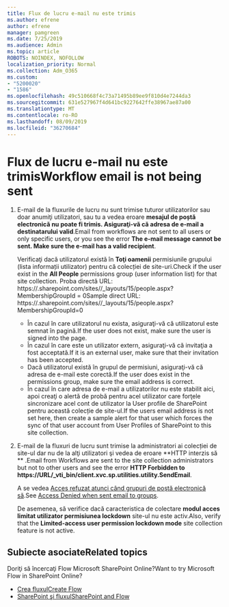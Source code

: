 ```yaml
---
title: Flux de lucru e-mail nu este trimis
ms.author: efrene
author: efrene
manager: pamgreen
ms.date: 7/25/2019
ms.audience: Admin
ms.topic: article
ROBOTS: NOINDEX, NOFOLLOW
localization_priority: Normal
ms.collection: Adm_O365
ms.custom:
- "5200020"
- "1586"
ms.openlocfilehash: 49c510668f4c73a71495b89ee9f810d4e7244da3
ms.sourcegitcommit: 631e527967f4d641bc9227642ffe38967ae87a00
ms.translationtype: MT
ms.contentlocale: ro-RO
ms.lasthandoff: 08/09/2019
ms.locfileid: "36270684"
---
```

# <a name="workflow-email-is-not-being-sent"></a><span data-ttu-id="ae245-102">Flux de lucru e-mail nu este trimis</span><span class="sxs-lookup"><span data-stu-id="ae245-102">Workflow email is not being sent</span></span>

1. <span data-ttu-id="ae245-103">E-mail de la fluxurile de lucru nu sunt trimise tuturor utilizatorilor sau doar anumiţi utilizatori, sau tu a vedea eroare **mesajul de poștă electronică nu poate fi trimis. Asiguraţi-vă că adresa de e-mail a destinatarului valid**.</span><span class="sxs-lookup"><span data-stu-id="ae245-103">Email from workflows are not sent to all users or only specific users, or you see the error **The e-mail message cannot be sent. Make sure the e-mail has a valid recipient**.</span></span>

    <span data-ttu-id="ae245-104">Verificaţi dacă utilizatorul există în **Toţi oamenii** permisiunile grupului (lista informații utilizator) pentru că colecției de site-uri.</span><span class="sxs-lookup"><span data-stu-id="ae245-104">Check if the user exist in the **All People** permissions group (user information list) for that site collection.</span></span>  <span data-ttu-id="ae245-105">Proba directă URL: https://<tenant>.sharepoint.com/sites/<sitename>/_layouts/15/people.aspx? MembershipGroupId = 0</span><span class="sxs-lookup"><span data-stu-id="ae245-105">Sample direct URL: https://<tenant>.sharepoint.com/sites/<sitename>/_layouts/15/people.aspx?MembershipGroupId=0</span></span>

    - <span data-ttu-id="ae245-106">În cazul în care utilizatorul nu exista, asiguraţi-vă că utilizatorul este semnat în pagină.</span><span class="sxs-lookup"><span data-stu-id="ae245-106">If the user does not exist, make sure the user is signed into the page.</span></span> 
    - <span data-ttu-id="ae245-107">În cazul în care este un utilizator extern, asiguraţi-vă că invitaţia a fost acceptată.</span><span class="sxs-lookup"><span data-stu-id="ae245-107">If it is an external user, make sure that their invitation has been accepted.</span></span>
    - <span data-ttu-id="ae245-108">Dacă utilizatorul există în grupul de permisiuni, asiguraţi-vă că adresa de e-mail este corectă.</span><span class="sxs-lookup"><span data-stu-id="ae245-108">If the user does exist in the permissions group, make sure the email address is correct.</span></span>
    - <span data-ttu-id="ae245-109">În cazul în care adresa de e-mail a utilizatorilor nu este stabilit aici, apoi creaţi o alertă de probă pentru acel utilizator care forţele sincronizare acel cont de utilizator la User profile de SharePoint pentru această colecție de site-ul.</span><span class="sxs-lookup"><span data-stu-id="ae245-109">If the users email address is not set here, then create a sample alert for that user which forces the sync of that user account from User Profiles of SharePoint to this site collection.</span></span>
 
2. <span data-ttu-id="ae245-110">E-mail de la fluxuri de lucru sunt trimise la administratori ai colecției de site-ul dar nu de la alţi utilizatori şi vedea de eroare \*\*HTTP interzis să <spam> <spam> \*\* <spam> <spam>.</span><span class="sxs-lookup"><span data-stu-id="ae245-110">Email from Workflows are sent to the site collection administrators but not to other users and see the error **HTTP Forbidden to <spam><spam>https://URL/_vti_bin/client.xvc.sp.utilities.utility.SendEmail**<spam><spam>.</span></span>
 

    <span data-ttu-id="ae245-111">A se vedea [Acces refuzat atunci când grupuri de poştă electronică să](https://docs.microsoft.com/sharepoint/support/server-admin/access-denied-when-send-an-email-to-groups).</span><span class="sxs-lookup"><span data-stu-id="ae245-111">See [Access Denied when sent email to groups](https://docs.microsoft.com/sharepoint/support/server-admin/access-denied-when-send-an-email-to-groups).</span></span>

    <span data-ttu-id="ae245-112">De asemenea, să verifice dacă caracteristica de colectare **modul acces limitat utilizator permisiunea lockdown** site-ul nu este activ.</span><span class="sxs-lookup"><span data-stu-id="ae245-112">Also, verify that the **Limited-access user permission lockdown mode** site collection feature is not active.</span></span>


## <a name="related-topics"></a><span data-ttu-id="ae245-113">Subiecte asociate</span><span class="sxs-lookup"><span data-stu-id="ae245-113">Related topics</span></span>
<span data-ttu-id="ae245-114">Doriţi să încercaţi Flow Microsoft SharePoint Online?</span><span class="sxs-lookup"><span data-stu-id="ae245-114">Want to try Microsoft Flow in SharePoint Online?</span></span>
- [<span data-ttu-id="ae245-115">Crea fluxul</span><span class="sxs-lookup"><span data-stu-id="ae245-115">Create Flow</span></span>](https://support.office.com/article/Create-a-flow-for-a-list-or-library-in-SharePoint-Online-or-OneDrive-for-Business-a9c3e03b-0654-46af-a254-20252e580d01) 
- [<span data-ttu-id="ae245-116">SharePoint şi fluxul</span><span class="sxs-lookup"><span data-stu-id="ae245-116">SharePoint and Flow</span></span>](https://flow.microsoft.com/blog/sharepoint-and-flow/) 


